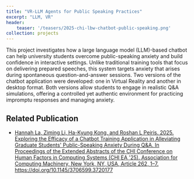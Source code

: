 ```yaml
---
title: "VR-LLM Agents for Public Speaking Practices"
excerpt: "LLM, VR"
header:
    teaser: '/teasers/2025-chi-lbw-chatbot-public-speaking.png'
collection: projects
---
```


This project investigates how a large language model (LLM)-based chatbot can help university students overcome public-speaking anxiety and build confidence in interactive settings. Unlike traditional training tools that focus on delivering prepared speeches, this system targets anxiety that arises during spontaneous question-and-answer sessions. Two versions of the chatbot application were developed: one in Virtual Reality and another in desktop format. Both versions allow students to engage in realistic Q&A simulations, offering a controlled yet authentic environment for practicing impromptu responses and managing anxiety.

## Related Publication

- <a href="https://dl.acm.org/doi/10.1145/3706599.3720177" target="_blank" rel="noopener noreferrer">Hannah La, Ziming Li, Ha-Kyung Kong, and Roshan L Peiris. 2025. Exploring the Efficacy of a Chatbot Training Application in Alleviating Graduate Students' Public-Speaking Anxiety During Q&amp;A. In Proceedings of the Extended Abstracts of the CHI Conference on Human Factors in Computing Systems (CHI EA '25). Association for Computing Machinery, New York, NY, USA, Article 262, 1–7. https://doi.org/10.1145/3706599.3720177</a>

